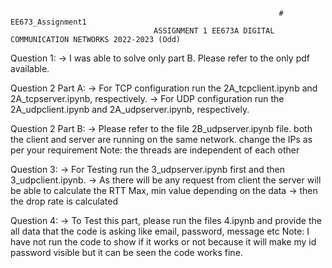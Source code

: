                                                                 # EE673_Assignment1
                                    ASSIGNMENT 1 EE673A DIGITAL COMMUNICATION NETWORKS 2022-2023 (Odd)





Question 1:
   -> I was able to solve only part B. Please refer to the only pdf available.
 
Question 2 Part A:
   -> For TCP configuration run the  2A_tcpclient.ipynb and 2A_tcpserver.ipynb, respectively.
   -> For UDP configuration run the  2A_udpclient.ipynb and 2A_udpserver.ipynb, respectively.
   
Question 2 Part B:
   -> Please refer to the file 2B_udpserver.ipynb file. both the client and server are running on the same network. change the IPs as per your requirement
   Note: the threads are independent of each other

Question 3:
   -> For Testing run the 3_udpserver.ipynb first and then 3_udpclient.ipynb.
   -> As there will be any request from client the server will be able to calculate the RTT Max, min value depending on the data
   -> then the drop rate is calculated
   
   
Question 4:
   -> To Test this part, please run the files 4.ipynb
    and provide the all data that the code is asking like email, password, message etc
    Note: I have not run the code to show if it works or not because it will make my id password visible but it can be seen the code works fine. 

   
